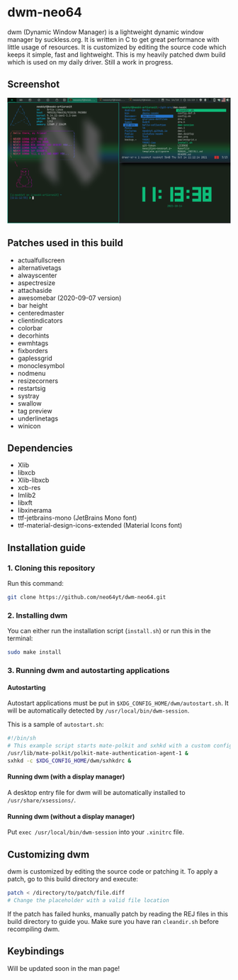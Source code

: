 # dwm-neo64

dwm (Dynamic Window Manager) is a lightweight dynamic window manager by suckless.org. It is written in C to get great performance with little usage of resources. It is customized by editing the source code which keeps it simple, fast and lightweight. This is my heavily patched dwm build which is used on my daily driver. Still a work in progress.

## Screenshot

![screenshot](dwm.png)

## Patches used in this build

* actualfullscreen
* alternativetags
* alwayscenter
* aspectresize
* attachaside
* awesomebar (2020-09-07 version)
* bar height
* centeredmaster
* clientindicators
* colorbar
* decorhints
* ewmhtags
* fixborders
* gaplessgrid
* monoclesymbol
* nodmenu
* resizecorners
* restartsig
* systray
* swallow
* tag preview
* underlinetags
* winicon

## Dependencies

* Xlib
* libxcb
* Xlib-libxcb
* xcb-res
* Imlib2
* libxft
* libxinerama
* ttf-jetbrains-mono (JetBrains Mono font)
* ttf-material-design-icons-extended (Material Icons font)

## Installation guide

### 1. Cloning this repository

Run this command:

```bash
git clone https://github.com/neo64yt/dwm-neo64.git
```

### 2. Installing dwm

You can either run the installation script (`install.sh`) or run this in the terminal:

```bash
sudo make install 
```

### 3. Running dwm and autostarting applications

#### Autostarting

Autostart applications must be put in `$XDG_CONFIG_HOME/dwm/autostart.sh`. It will be automatically detected by `/usr/local/bin/dwm-session`.

This is a sample of `autostart.sh`:

```bash
#!/bin/sh
# This example script starts mate-polkit and sxhkd with a custom config file
/usr/lib/mate-polkit/polkit-mate-authentication-agent-1 &
sxhkd -c $XDG_CONFIG_HOME/dwm/sxhkdrc &
```

#### Running dwm (with a display manager)

A desktop entry file for dwm will be automatically installed to `/usr/share/xsessions/`.

#### Running dwm (without a display manager)

Put `exec /usr/local/bin/dwm-session` into your `.xinitrc` file.

## Customizing dwm

dwm is customized by editing the source code or patching it. To apply a patch, go to this build directory and execute:

``` bash
patch < /directory/to/patch/file.diff
# Change the placeholder with a valid file location
```

If the patch has failed hunks, manually patch by reading the REJ files in this build directory to guide you.
Make sure you have ran `cleandir.sh` before recompiling dwm.

## Keybindings

Will be updated soon in the man page!
